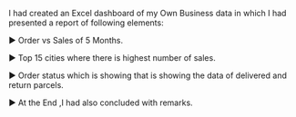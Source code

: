 I had created an Excel dashboard of my Own Business data in which I had presented a report of following elements:

▶ Order vs Sales of 5 Months.

▶ Top 15 cities where there is highest number of sales.

▶ Order status which is showing that is showing the data of delivered and return parcels.

▶ At the End ,I had also concluded with remarks.
